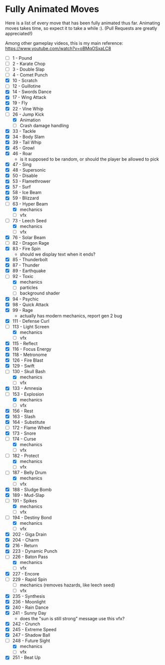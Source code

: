 # Fully Animated Moves

Here is a list of every move that has been fully animated thus far. Animating moves takes time, so expect it to take a while :). (Pull Requests are greatly appreciated!)

Among other gameplay videos, this is my main reference: https://www.youtube.com/watch?v=oBMqOSxaLC8

- [ ] 1 - Pound
- [ ] 2 - Karate Chop
- [ ] 3 - Double Slap
- [ ] 4 - Comet Punch
- [x] 10 - Scratch
- [ ] 12 - Guillotine
- [x] 14 - Swords Dance 
- [x] 17 - Wing Attack
- [x] 19 - Fly
- [x] 22 - Vine Whip
- [ ] 26 - Jump Kick
  - [x] Animation
  - [ ] Crash damage handling
- [x] 33 - Tackle
- [x] 34 - Body Slam
- [x] 39 - Tail Whip
- [x] 45 - Growl
- [x] 46 - Roar
  - is it supposed to be random, or should the player be allowed to pick
- [x] 47 - Sing
- [x] 48 - Supersonic
- [x] 50 - Disable
- [x] 53 - Flamethrower
- [x] 57 - Surf
- [x] 58 - Ice Beam
- [x] 59 - Blizzard
- [ ] 63 - Hyper Beam
  - [x] mechanics
  - [ ] vfx
- [ ] 73 - Leech Seed
  - [x] mechanics
  - [ ] vfx
- [x] 76 - Solar Beam
- [ ] 82 - Dragon Rage
- [x] 83 - Fire Spin
  - should we display text when it ends?
- [x] 85 - Thunderbolt
- [x] 87 - Thunder
- [x] 89 - Earthquake
- [ ] 92 - Toxic
  - [x] mechanics
  - [ ] particles
  - [ ] background shader 
- [X] 94 - Psychic
- [x] 98 - Quick Attack
- [x] 99 - Rage
  - actually has modern mechanics, report gen 2 bug
- [x] 111 - Defense Curl
- [ ] 113 - Light Screen
  - [x] mechanics
  - [ ] vfx
- [x] 115 - Reflect
- [x] 116 - Focus Energy
- [x] 118 - Metronome
- [x] 126 - Fire Blast
- [x] 129 - Swift
- [ ] 130 - Skull Bash
  - [x] mechanics
  - [ ] vfx
- [x] 133 - Amnesia
- [ ] 153 - Explosion
  - [x] mechanics
  - [ ] vfx
- [x] 156 - Rest
- [x] 163 - Slash
- [x] 164 - Substitute
- [ ] 172 - Flame Wheel
- [x] 173 - Snore
- [ ] 174 - Curse
  - [x] mechanics
  - [ ] vfx
- [ ] 182 - Protect
  - [X] mechanics
  - [ ] vfx
- [ ] 187 - Belly Drum
  - [x] mechanics
  - [ ] vfx
- [x] 188 - Sludge Bomb
- [x] 189 - Mud-Slap
- [ ] 191 - Spikes
  - [x] mechanics
  - [ ] vfx
- [ ] 194 - Destiny Bond
  - [x] mechanics
  - [ ] vfx
- [x] 202 - Giga Drain
- [x] 204 - Charm
- [x] 216 - Return
- [x] 223 - Dynamic Punch
- [ ] 226 - Baton Pass
  - [x] mechanics
  - [ ] vfx
- [x] 227 - Encore
- [ ] 229 - Rapid Spin
  - [ ] mechanics (removes hazards, like leech seed)
  - [ ] vfx
- [x] 235 - Synthesis
- [x] 236 - Moonlight
- [x] 240 - Rain Dance
- [x] 241 - Sunny Day
  - does the "sun is still strong" message use this vfx?
- [x] 242 - Crunch
- [x] 245 - Extreme Speed
- [X] 247 - Shadow Ball
- [ ] 248 - Future Sight
  - [x] mechanics
  - [ ] vfx
- [x] 251 - Beat Up
